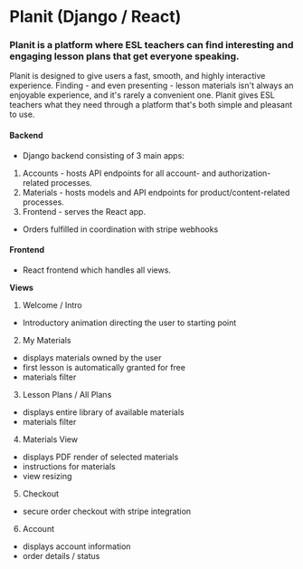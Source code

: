 # Planit (Django / React)

### Planit is a platform where ESL teachers can find interesting and engaging lesson plans that get everyone speaking.

Planit is designed to give users a fast, smooth, and highly interactive experience.
Finding - and even presenting - lesson materials isn't always an enjoyable experience,
and it's rarely a convenient one. Planit gives ESL teachers what they need through a
platform that's both simple and pleasant to use.

#### Backend
- Django backend consisting of 3 main apps:
1. Accounts - hosts API endpoints for all account- and authorization-related processes.
2. Materials - hosts models and API endpoints for product/content-related processes.
3. Frontend - serves the React app.

- Orders fulfilled in coordination with stripe webhooks

#### Frontend
- React frontend which handles all views.

**Views**
1. Welcome / Intro
- Introductory animation directing the user to starting point

2. My Materials
- displays materials owned by the user
- first lesson is automatically granted for free
- materials filter

3. Lesson Plans / All Plans
- displays entire library of available materials
- materials filter

4. Materials View
- displays PDF render of selected materials
- instructions for materials
- view resizing

5. Checkout
- secure order checkout with stripe integration

6. Account
- displays account information
- order details / status
